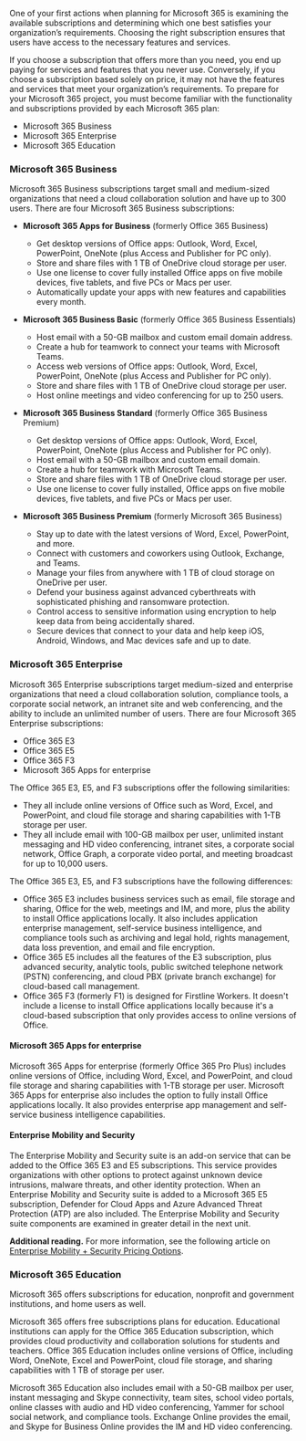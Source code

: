 One of your first actions when planning for Microsoft 365 is examining the available subscriptions and determining which one best satisfies your organization’s requirements. Choosing the right subscription ensures that users have access to the necessary features and services.

If you choose a subscription that offers more than you need, you end up paying for services and features that you never use. Conversely, if you choose a subscription based solely on price, it may not have the features and services that meet your organization’s requirements. To prepare for your Microsoft 365 project, you must become familiar with the functionality and subscriptions provided by each Microsoft 365 plan:

 -  Microsoft 365 Business
 -  Microsoft 365 Enterprise
 -  Microsoft 365 Education

### Microsoft 365 Business

Microsoft 365 Business subscriptions target small and medium-sized organizations that need a cloud collaboration solution and have up to 300 users. There are four Microsoft 365 Business subscriptions:

 -  **Microsoft 365 Apps for Business** (formerly Office 365 Business)
    
     -  Get desktop versions of Office apps: Outlook, Word, Excel, PowerPoint, OneNote (plus Access and Publisher for PC only).
     -  Store and share files with 1 TB of OneDrive cloud storage per user.
     -  Use one license to cover fully installed Office apps on five mobile devices, five tablets, and five PCs or Macs per user.
     -  Automatically update your apps with new features and capabilities every month.
 -  **Microsoft 365 Business Basic** (formerly Office 365 Business Essentials)
    
     -  Host email with a 50-GB mailbox and custom email domain address.
     -  Create a hub for teamwork to connect your teams with Microsoft Teams.
     -  Access web versions of Office apps: Outlook, Word, Excel, PowerPoint, OneNote (plus Access and Publisher for PC only).
     -  Store and share files with 1 TB of OneDrive cloud storage per user.
     -  Host online meetings and video conferencing for up to 250 users.
 -  **Microsoft 365 Business Standard** (formerly Office 365 Business Premium)
    
     -  Get desktop versions of Office apps: Outlook, Word, Excel, PowerPoint, OneNote (plus Access and Publisher for PC only).
     -  Host email with a 50-GB mailbox and custom email domain.
     -  Create a hub for teamwork with Microsoft Teams.
     -  Store and share files with 1 TB of OneDrive cloud storage per user.
     -  Use one license to cover fully installed, Office apps on five mobile devices, five tablets, and five PCs or Macs per user.
 -  **Microsoft 365 Business Premium** (formerly Microsoft 365 Business)
    
     -  Stay up to date with the latest versions of Word, Excel, PowerPoint, and more.
     -  Connect with customers and coworkers using Outlook, Exchange, and Teams.
     -  Manage your files from anywhere with 1 TB of cloud storage on OneDrive per user.
     -  Defend your business against advanced cyberthreats with sophisticated phishing and ransomware protection.
     -  Control access to sensitive information using encryption to help keep data from being accidentally shared.
     -  Secure devices that connect to your data and help keep iOS, Android, Windows, and Mac devices safe and up to date.

### Microsoft 365 Enterprise

Microsoft 365 Enterprise subscriptions target medium-sized and enterprise organizations that need a cloud collaboration solution, compliance tools, a corporate social network, an intranet site and web conferencing, and the ability to include an unlimited number of users. There are four Microsoft 365 Enterprise subscriptions:

 -  Office 365 E3
 -  Office 365 E5
 -  Office 365 F3
 -  Microsoft 365 Apps for enterprise

The Office 365 E3, E5, and F3 subscriptions offer the following similarities:

 -  They all include online versions of Office such as Word, Excel, and PowerPoint, and cloud file storage and sharing capabilities with 1-TB storage per user.
 -  They all include email with 100-GB mailbox per user, unlimited instant messaging and HD video conferencing, intranet sites, a corporate social network, Office Graph, a corporate video portal, and meeting broadcast for up to 10,000 users.

The Office 365 E3, E5, and F3 subscriptions have the following differences:

 -  Office 365 E3 includes business services such as email, file storage and sharing, Office for the web, meetings and IM, and more, plus the ability to install Office applications locally. It also includes application enterprise management, self-service business intelligence, and compliance tools such as archiving and legal hold, rights management, data loss prevention, and email and file encryption.
 -  Office 365 E5 includes all the features of the E3 subscription, plus advanced security, analytic tools, public switched telephone network (PSTN) conferencing, and cloud PBX (private branch exchange) for cloud-based call management.
 -  Office 365 F3 (formerly F1) is designed for Firstline Workers. It doesn't include a license to install Office applications locally because it's a cloud-based subscription that only provides access to online versions of Office.

#### Microsoft 365 Apps for enterprise

Microsoft 365 Apps for enterprise (formerly Office 365 Pro Plus) includes online versions of Office, including Word, Excel, and PowerPoint, and cloud file storage and sharing capabilities with 1-TB storage per user. Microsoft 365 Apps for enterprise also includes the option to fully install Office applications locally. It also provides enterprise app management and self-service business intelligence capabilities.

#### Enterprise Mobility and Security

The Enterprise Mobility and Security suite is an add-on service that can be added to the Office 365 E3 and E5 subscriptions. This service provides organizations with other options to protect against unknown device intrusions, malware threats, and other identity protection. When an Enterprise Mobility and Security suite is added to a Microsoft 365 E5 subscription, Defender for Cloud Apps and Azure Advanced Threat Protection (ATP) are also included. The Enterprise Mobility and Security suite components are examined in greater detail in the next unit.

**Additional reading.** For more information, see the following article on [Enterprise Mobility + Security Pricing Options](https://aka.ms/office-365/1298https://aka.ms/office-365/1298https://aka.ms/office-365/1298?azure-portal=true).

### Microsoft 365 Education

Microsoft 365 offers subscriptions for education, nonprofit and government institutions, and home users as well.

Microsoft 365 offers free subscriptions plans for education. Educational institutions can apply for the Office 365 Education subscription, which provides cloud productivity and collaboration solutions for students and teachers. Office 365 Education includes online versions of Office, including Word, OneNote, Excel and PowerPoint, cloud file storage, and sharing capabilities with 1 TB of storage per user.

Microsoft 365 Education also includes email with a 50-GB mailbox per user, instant messaging and Skype connectivity, team sites, school video portals, online classes with audio and HD video conferencing, Yammer for school social network, and compliance tools. Exchange Online provides the email, and Skype for Business Online provides the IM and HD video conferencing.
